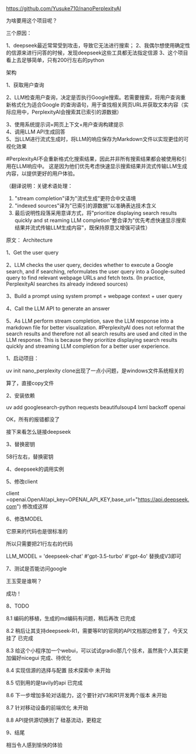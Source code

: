  https://github.com/Yusuke710/nanoPerplexityAI 

为啥要用这个项目呢？

三个原因：

1、deepseek最近常常受到攻击，导致它无法进行搜索；
2、我偶尔想使用确定性的信源来进行问答的时候，发现deepseek这些工具都无法指定信源
3、这个项目看上去足够简单，只有200行左右的python


架构  

1、获取用户查询  

2、LLM检查用户查询，决定是否执行Google搜索。若需要搜索，将用户查询重新格式化为适合Google
的查询语句，用于查找相关网页URL并获取文本内容（实际应用中，PerplexityAI会搜索其已索引的源数据） 
 
3、使用系统提示词+网页上下文+用户查询构建提示  
4、调用LLM API生成回答  
5、当LLM进行流式生成时，将LLM的响应保存为Markdown文件以实现更佳的可视化效果  

#PerplexityAI不会重新格式化搜索结果，因此并非所有搜索结果都会被使用和引用在LLM响应中。
这是因为他们优先考虑快速显示搜索结果并流式传输LLM生成内容，以提供更好的用户体验。  

（翻译说明：关键术语处理：  
1. "stream completion"译为"流式生成"更符合中文语境  
2. "indexed sources"译为"已索引的源数据"以准确表达技术含义  
3. 最后说明性段落采用意译方式，将"prioritize displaying search results quickly and st
reaming LLM completion"整合译为"优先考虑快速显示搜索结果并流式传输LLM生成内容"，既保持原意又增强可读性）

原文：
Architecture

1、Get the user query

2、LLM checks the user query, decides whether to execute a Google search, and if searching, 
reformulates the user query into a Google-suited query to find relevant webpage URLs and 
fetch texts. (In practice, PerplexityAI searches its already indexed sources)

3、Build a prompt using system prompt + webpage context + user query

4、Call the LLM API to generate an answer

5、As LLM perform stream completion, save the LLM response into a markdown file for better visualization.
#PerplexityAI does not reformat the search results and therefore not all search results are 
used and cited in the LLM response. This is because they prioritize displaying search results 
quickly and streaming LLM completion for a better user experience.

1、启动项目：

uv init nano_perplexity
clone出现了一点小问题，是windows文件系统相关的

算了，直接copy文件


2、安装依赖

uv add googlesearch-python requests beautifulsoup4 lxml backoff openai


OK，所有的报错都没了

接下来看怎么链接deepseek

3、替换密钥

58行左右，替换密钥

4、deepseek的调用实例


5、修改client

client =openai.OpenAI(api_key=OPENAI_API_KEY,base_url="https://api.deepseek.com")
修改成这样

6、修改MODEL

它原来的代码也是很标准的

所以只需要把21行左右的代码


LLM_MODEL = 'deepseek-chat' #'gpt-3.5-turbo' #'gpt-4o'
替换成V3即可

7、测试是否能访问google

王玉雯是谁啊？

成功！

8、TODO

8.1 编码的移植，生成的md编码有问题，稍后再改 已完成

8.2 稍后让其支持deepseek-R1，需要等R1的官网的API文档那边修复了，今天又挂了 已完成

8.3 给这个小程序加一个webui，可以试试gradio那几个技术，虽然我个人其实更加偏好nicegui 完成、待优化

8.4 实现信源的选择与配置 技术探索中 未开始

8.5 切到用的是tavily的api 已完成

8.6 下一步增加多轮对话能力，这个要针对V3和R1开发两个版本 未开始

8.7 针对移动设备的前端优化 未开始

8.8 API提供源切换到了 硅基流动，更稳定


9、结尾

相当令人感到愉快的体验